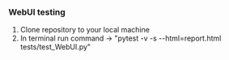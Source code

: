 ### **WebUI testing**

1. Clone repository to your local machine
2. In terminal run command -> "pytest -v -s --html=report.html tests/test_WebUI.py"
